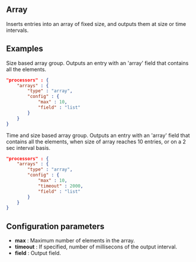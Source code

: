## Array

Inserts entries into an array of fixed size, and outputs them at size or time intervals.

## Examples
Size based array group. Outputs an entry with an 'array' field that contains
all the elements.
```json
"processors" : {
	"arrays" : {
		"type" : "array",
		"config" : {
			"max" : 10,
			"field" : "list"
		}
	}
}
```

Time and size based array group. Outputs an entry with an 'array' field that contains
all the elements, when size of array reaches 10 entries, or on a 2 sec interval basis.
```json
"processors" : {
	"arrays" : {
		"type" : "array",
		"config" : {
			"max" : 10,
			"timeout" : 2000,
			"field" : "list"
		}
	}
}
```

## Configuration parameters
* **max** : Maximum number of elements in the array.
* **timeout** : If specified, number of millisecons of the output interval.
* **field** : Output field.
